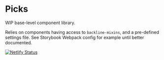 # Picks

WIP base-level component library.

Relies on components having access to `backline-mixins`, and a pre-defined settings file. See Storybook Webpack config for example until better documented.

[![Netlify Status](https://api.netlify.com/api/v1/badges/c6dbac8a-b5da-4a63-95c2-5a6c5d1b1410/deploy-status)](https://app.netlify.com/sites/backline/deploys)
